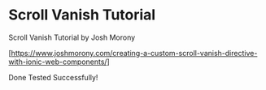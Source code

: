 # Scroll Vanish Tutorial 

Scroll Vanish Tutorial by Josh Morony

[https://www.joshmorony.com/creating-a-custom-scroll-vanish-directive-with-ionic-web-components/]

Done Tested Successfully!